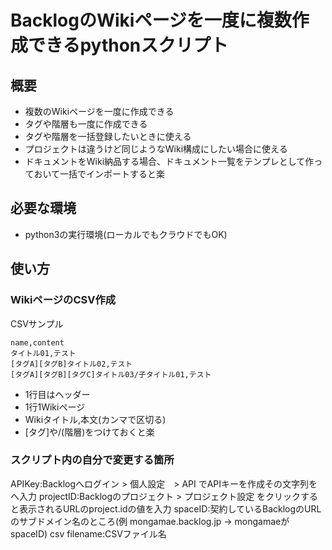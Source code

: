 # BacklogのWikiページを一度に複数作成できるpythonスクリプト

## 概要
- 複数のWikiページを一度に作成できる
- タグや階層も一度に作成できる
- タグや階層を一括登録したいときに使える
- プロジェクトは違うけど同じようなWiki構成にしたい場合に使える
- ドキュメントをWiki納品する場合、ドキュメント一覧をテンプレとして作っておいて一括でインポートすると楽

## 必要な環境
- python3の実行環境(ローカルでもクラウドでもOK)

## 使い方
### WikiページのCSV作成

CSVサンプル
```
name,content
タイトル01,テスト
[タグA][タグB]タイトル02,テスト
[タグA][タグB][タグC]タイトル03/子タイトル01,テスト
```

- 1行目はヘッダー
- 1行1Wikiページ
- Wikiタイトル,本文(カンマで区切る)
- [タグ]や/(階層)をつけておくと楽


### スクリプト内の自分で変更する箇所

APIKey:Backlogへログイン > 個人設定　> API でAPIキーを作成その文字列を<APIKey>へ入力
projectID:Backlogのプロジェクト > プロジェクト設定 をクリックすると表示されるURLのproject.idの値を入力
spaceID:契約しているBacklogのURLのサブドメイン名のところ(例 mongamae.backlog.jp -> mongamaeがspaceID)
csv filename:CSVファイル名
